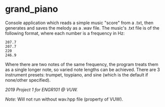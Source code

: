 # grand_piano

Console application which reads a simple music "score" from a .txt, then generates and saves the melody as a .wav file. The music's .txt file is of the following format, where each number is a frequency in Hz:
```
207.7
207.7
220
246.9
```
Where there are two notes of the same frequency, the program treats them as a single longer note, so varied note lengths can be achieved. There are 3 instrument presets: trumpet, toypiano, and sine (which is the default if none/other specified).

*2019 Project 1 for ENGR101 @ VUW.*

*Note:* Will not run without wav.hpp file (property of VUW).
